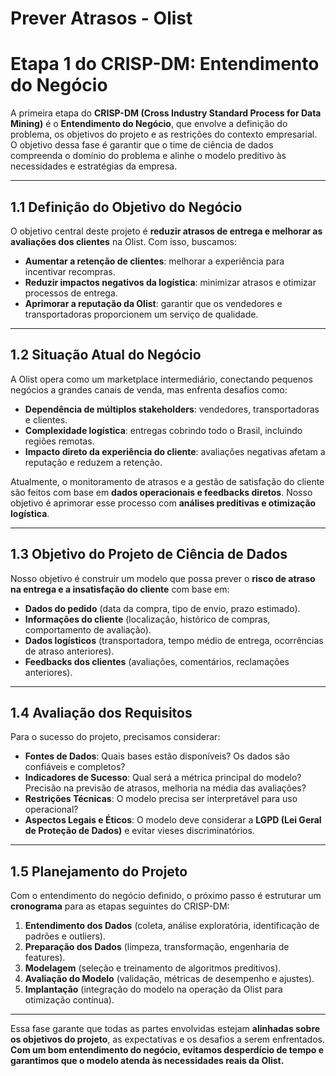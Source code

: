 # Prever Atrasos - Olist

# **Etapa 1 do CRISP-DM: Entendimento do Negócio**

A primeira etapa do **CRISP-DM (Cross Industry Standard Process for Data Mining)** é o **Entendimento do Negócio**, que envolve a definição do problema, os objetivos do projeto e as restrições do contexto empresarial. O objetivo dessa fase é garantir que o time de ciência de dados compreenda o domínio do problema e alinhe o modelo preditivo às necessidades e estratégias da empresa.

---

## **1.1 Definição do Objetivo do Negócio**
O objetivo central deste projeto é **reduzir atrasos de entrega e melhorar as avaliações dos clientes** na Olist. Com isso, buscamos:

- **Aumentar a retenção de clientes**: melhorar a experiência para incentivar recompras.
- **Reduzir impactos negativos da logística**: minimizar atrasos e otimizar processos de entrega.
- **Aprimorar a reputação da Olist**: garantir que os vendedores e transportadoras proporcionem um serviço de qualidade.

---

## **1.2 Situação Atual do Negócio**
A Olist opera como um marketplace intermediário, conectando pequenos negócios a grandes canais de venda, mas enfrenta desafios como:

- **Dependência de múltiplos stakeholders**: vendedores, transportadoras e clientes.
- **Complexidade logística**: entregas cobrindo todo o Brasil, incluindo regiões remotas.
- **Impacto direto da experiência do cliente**: avaliações negativas afetam a reputação e reduzem a retenção.

Atualmente, o monitoramento de atrasos e a gestão de satisfação do cliente são feitos com base em **dados operacionais e feedbacks diretos**. Nosso objetivo é aprimorar esse processo com **análises preditivas e otimização logística**.

---

## **1.3 Objetivo do Projeto de Ciência de Dados**
Nosso objetivo é construir um modelo que possa prever o **risco de atraso na entrega e a insatisfação do cliente** com base em:

- **Dados do pedido** (data da compra, tipo de envio, prazo estimado).
- **Informações do cliente** (localização, histórico de compras, comportamento de avaliação).
- **Dados logísticos** (transportadora, tempo médio de entrega, ocorrências de atraso anteriores).
- **Feedbacks dos clientes** (avaliações, comentários, reclamações anteriores).

---

## **1.4 Avaliação dos Requisitos**
Para o sucesso do projeto, precisamos considerar:

- **Fontes de Dados**: Quais bases estão disponíveis? Os dados são confiáveis e completos?
- **Indicadores de Sucesso**: Qual será a métrica principal do modelo? Precisão na previsão de atrasos, melhoria na média das avaliações?
- **Restrições Técnicas**: O modelo precisa ser interpretável para uso operacional?
- **Aspectos Legais e Éticos**: O modelo deve considerar a **LGPD (Lei Geral de Proteção de Dados)** e evitar vieses discriminatórios.

---

## **1.5 Planejamento do Projeto**
Com o entendimento do negócio definido, o próximo passo é estruturar um **cronograma** para as etapas seguintes do CRISP-DM:

1. **Entendimento dos Dados** (coleta, análise exploratória, identificação de padrões e outliers).
2. **Preparação dos Dados** (limpeza, transformação, engenharia de features).
3. **Modelagem** (seleção e treinamento de algoritmos preditivos).
4. **Avaliação do Modelo** (validação, métricas de desempenho e ajustes).
5. **Implantação** (integração do modelo na operação da Olist para otimização contínua).

---

Essa fase garante que todas as partes envolvidas estejam **alinhadas sobre os objetivos do projeto**, as expectativas e os desafios a serem enfrentados. **Com um bom entendimento do negócio, evitamos desperdício de tempo e garantimos que o modelo atenda às necessidades reais da Olist.**

